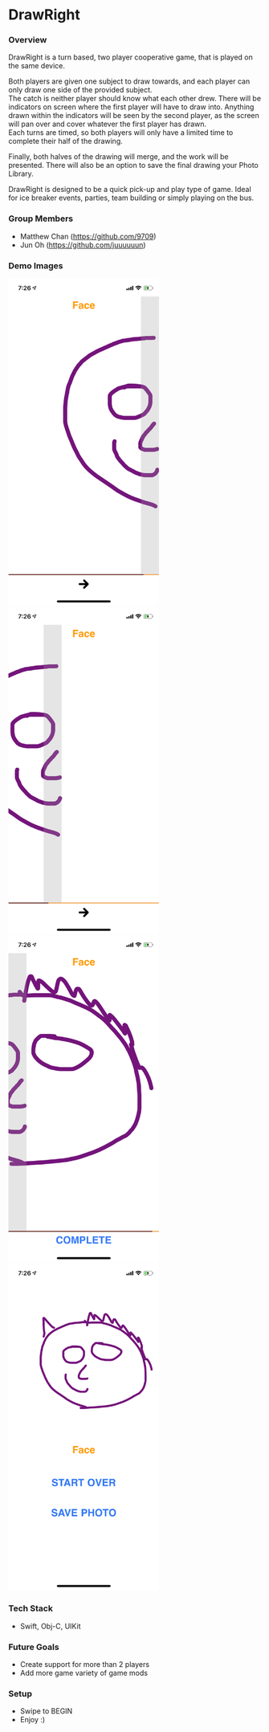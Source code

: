 # DrawRight

### Overview 

DrawRight is a turn based, two player cooperative game, that is played on the same device.  

Both players are given one subject to draw towards, and each player can only draw one side of the provided subject.  
The catch is neither player should know what each other drew.  There will be indicators on screen 
where the first player will have to draw into.  Anything drawn within the indicators will be seen by the second player, 
as the screen will pan over and cover whatever the first player has drawn.  
Each turns are timed, so both players will only have a limited time to complete their half of the drawing.  

Finally, both halves of the drawing will merge, and the work will be presented.  There will also be an option to save the final drawing your Photo Library.

DrawRight is designed to be a quick pick-up and play type of game.  Ideal for ice breaker events, parties, 
team building or simply playing on the bus. 


### Group Members 

- Matthew Chan (https://github.com/9709)
- Jun Oh (https://github.com/juuuuuun)


### Demo Images

<img src="https://github.com/9709/DrawRight/blob/master/Screenshots/left.PNG" width="300" /> <img src="https://github.com/9709/DrawRight/blob/master/Screenshots/transition.PNG" width="300" />
<img src="https://github.com/9709/DrawRight/blob/master/Screenshots/right.PNG" width="300" /> <img src="https://github.com/9709/DrawRight/blob/master/Screenshots/final.PNG" width="300" />


### Tech Stack

- Swift, Obj-C, UIKit


### Future Goals

- Create support for more than 2 players
- Add more game variety of game mods

### Setup

- Swipe to BEGIN
- Enjoy :)

